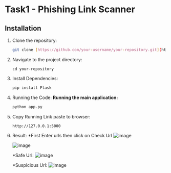 # Task1 - Phishing Link Scanner

## Installation
1. Clone the repository:
   ```bash
   git clone [https://github.com/your-username/your-repository.git](https://github.com/your-username/your-repository.git)

2. Navigate to the project directory:
   ```
   cd your-repository

3. Install Dependencies:
   ````bash
   pip install Flask

4. Running the Code:
   **Running the main application:**
   ```bash
   python app.py

5. Copy Running Link paste to browser:
   ```
   http://127.0.0.1:5000

6. Result:
   *First Enter urls then click on Check Url
   ![image](https://github.com/user-attachments/assets/40fe5377-0518-40a7-aff2-6004a5b31c68)
 
   ![image](https://github.com/user-attachments/assets/5d14d218-03ff-41e6-bd35-85ab825d8382)

   *Safe Url:
   ![image](https://github.com/user-attachments/assets/f8eb4c1c-97b2-4268-b95c-59454d620fce)

   *Suspicious Url:
   ![image](https://github.com/user-attachments/assets/6fc0677e-b9a3-4371-ac7f-35ef7b4eda98)


 


   


